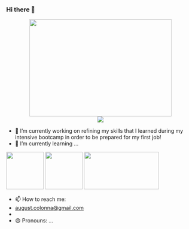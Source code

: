 ### Hi there 👋

<div id="header" align="center">
  <img src="https://media.giphy.com/media/WTjXuYA2y4o3UZly3W/giphy.gif" width="380" height="260" />
</div>
<div align="center" >
  <a href="https://www.linkedin.com/in/august-colonna/"><img src="https://img.shields.io/badge/LinkedIn-blue?logo=linkedin&logoColor=white&style=for-the-badge" />
</a>
  </div>

- 🔭 I’m currently working on refining my skills that I learned during my intensive bootcamp in order to be prepared for my first job!
- 🌱 I’m currently learning ...
<div>
  <img src="https://static.javatpoint.com/images/javascript/javascript_logo.png" width="100" height="100" />
  <img src="https://cloud2data.com/wp-content/uploads/2023/01/HTML-CSS-Review.png" width="100" height="100" />
  <img src="https://blog.shiftasia.com/content/images/2022/05/mern-stack.jpg" width="200" height="100" />
</div>


- 📫 How to reach me: 
- august.colonna@gmail.com
- 
- 😄 Pronouns: ...


